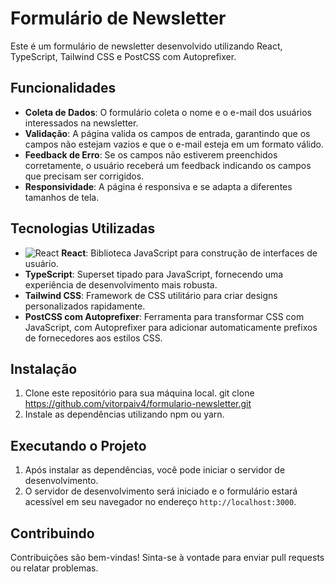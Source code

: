 # Formulário de Newsletter

Este é um formulário de newsletter desenvolvido utilizando React, TypeScript, Tailwind CSS e PostCSS com Autoprefixer.

## Funcionalidades

- **Coleta de Dados**: O formulário coleta o nome e o e-mail dos usuários interessados na newsletter.
- **Validação**: A página valida os campos de entrada, garantindo que os campos não estejam vazios e que o e-mail esteja em um formato válido.
- **Feedback de Erro**: Se os campos não estiverem preenchidos corretamente, o usuário receberá um feedback indicando os campos que precisam ser corrigidos.
- **Responsividade**: A página é responsiva e se adapta a diferentes tamanhos de tela.

## Tecnologias Utilizadas

- ![React](https://img.shields.io/badge/-React-blue?style=flat-square&logo=react&logoColor=white) **React**: Biblioteca JavaScript para construção de interfaces de usuário.
- **TypeScript**: Superset tipado para JavaScript, fornecendo uma experiência de desenvolvimento mais robusta.
- **Tailwind CSS**: Framework de CSS utilitário para criar designs personalizados rapidamente.
- **PostCSS com Autoprefixer**: Ferramenta para transformar CSS com JavaScript, com Autoprefixer para adicionar automaticamente prefixos de fornecedores aos estilos CSS.

## Instalação

1. Clone este repositório para sua máquina local.
   git clone https://github.com/vitorpaiv4/formulario-newsletter.git
2. Instale as dependências utilizando npm ou yarn.

## Executando o Projeto

1. Após instalar as dependências, você pode iniciar o servidor de desenvolvimento.
2. O servidor de desenvolvimento será iniciado e o formulário estará acessível em seu navegador no endereço `http://localhost:3000`.

## Contribuindo

Contribuições são bem-vindas! Sinta-se à vontade para enviar pull requests ou relatar problemas.




